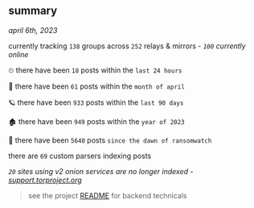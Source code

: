
## summary
_april 6th, 2023_

currently tracking `138` groups across `252` relays & mirrors - _`100` currently online_

⏲ there have been `18` posts within the `last 24 hours`

🦈 there have been `61` posts within the `month of april`

🪐 there have been `933` posts within the `last 90 days`

🏚 there have been `949` posts within the `year of 2023`

🦕 there have been `5640` posts `since the dawn of ransomwatch`

there are `69` custom parsers indexing posts

_`20` sites using v2 onion services are no longer indexed - [support.torproject.org](https://support.torproject.org/onionservices/v2-deprecation/)_

> see the project [README](https://github.com/joshhighet/ransomwatch#ransomwatch--) for backend technicals
